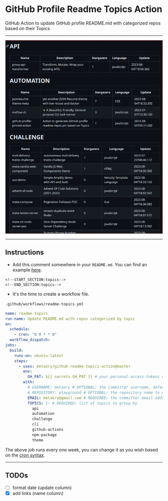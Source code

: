 # GitHub Profile Readme Topics Action

GitHub Action to update GitHub profile README.md with categorized repos based on their Topics

---

<p align="center">
  <img src="./assets/screenshot.png" width="600" />
</p>

---

## Instructions

- Add this comment somewhere in your `README.md`. You can find an example [here](https://github.com/metaory/metaory/blob/master/README.md?plain=1#L37).

```
<!--START_SECTION:topics-->
<!--END_SECTION:topics-->
```

- It's the time to create a workflow file.

`.github/workflows/readme-topics.yml`

```yml
name: readme-topics
run-name: Update README.md with repos categorized by topic
on:
  schedule:
    - cron: "0 0 * * 0"
  workflow_dispatch:
jobs:
  build:
    runs-on: ubuntu-latest
    steps:
      - uses: metaory/github-readme-topics-action@master
        env:
          GH_PAT: ${{ secrets.GH_PAT }} # your personal-access-tokens with write permission
        with:
          # USERNAME: metaory # OPTIONAL; the committer username, defaults to repository owner (GITHUB_REPOSITORY_OWNER)
          # REPOSITORY: playground # OPTIONAL; the repository name to update its readme, defaults to current repository (GITHUB_REPOSITORY)
          EMAIL: metaory@gmail.com # REQUIRED; the committer email address
          TOPICS: |- # REQUIRED; list of topics to group by
            api
            automation
            challenge
            cli
            github-actions
            npm-package
            theme
```

The above job runs every one week, you can change it as you wish based on the [cron syntax](https://jasonet.co/posts/scheduled-actions/#the-cron-syntax).

---

## TODOs

- [ ] format date (update column)
- [x] add links (name column)
